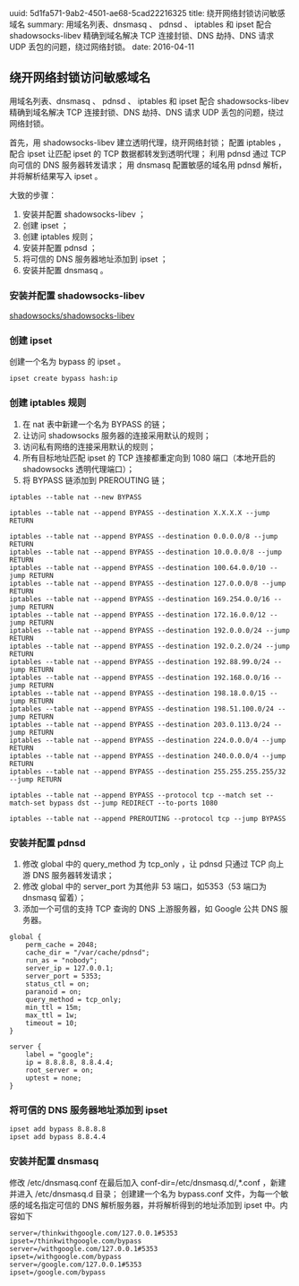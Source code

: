 uuid: 5d1fa571-9ab2-4501-ae68-5cad22216325
title: 绕开网络封锁访问敏感域名
summary: 用域名列表、dnsmasq 、 pdnsd 、 iptables 和 ipset 配合 shadowsocks-libev 精确到域名解决 TCP 连接封锁、DNS 劫持、DNS 请求 UDP 丢包的问题，绕过网络封锁。
date: 2016-04-11

## 绕开网络封锁访问敏感域名 ##
用域名列表、dnsmasq 、 pdnsd 、 iptables 和 ipset 配合 shadowsocks-libev 精确到域名解决 TCP 连接封锁、DNS 劫持、DNS 请求 UDP 丢包的问题，绕过网络封锁。

首先，用 shadowsocks-libev 建立透明代理，绕开网络封锁；
配置 iptables ，配合 ipset 让匹配 ipset 的 TCP 数据都转发到透明代理；
利用 pdnsd 通过 TCP 向可信的 DNS 服务器转发请求；
用 dnsmasq 配置敏感的域名用 pdnsd 解析，并将解析结果写入 ipset 。

大致的步骤：

1. 安装并配置 shadowsocks-libev ；
2. 创建 ipset ；
3. 创建 iptables 规则；
4. 安装并配置 pdnsd ；
5. 将可信的 DNS 服务器地址添加到 ipset ；
5. 安装并配置 dnsmasq 。


### 安装并配置 shadowsocks-libev ###
[shadowsocks/shadowsocks-libev](https://github.com/shadowsocks/shadowsocks-libev)

### 创建 ipset ###
创建一个名为 bypass 的 ipset 。

```
ipset create bypass hash:ip
```

### 创建 iptables 规则 ###
1. 在 nat 表中新建一个名为 BYPASS 的链；
2. 让访问 shadowsocks 服务器的连接采用默认的规则；
3. 访问私有网络的连接采用默认的规则；
4. 所有目标地址匹配 ipset 的 TCP 连接都重定向到 1080 端口（本地开启的 shadowsocks 透明代理端口）；
5. 将 BYPASS 链添加到 PREROUTING 链；

```
iptables --table nat --new BYPASS

iptables --table nat --append BYPASS --destination X.X.X.X --jump RETURN

iptables --table nat --append BYPASS --destination 0.0.0.0/8 --jump RETURN
iptables --table nat --append BYPASS --destination 10.0.0.0/8 --jump RETURN
iptables --table nat --append BYPASS --destination 100.64.0.0/10 --jump RETURN
iptables --table nat --append BYPASS --destination 127.0.0.0/8 --jump RETURN
iptables --table nat --append BYPASS --destination 169.254.0.0/16 --jump RETURN
iptables --table nat --append BYPASS --destination 172.16.0.0/12 --jump RETURN
iptables --table nat --append BYPASS --destination 192.0.0.0/24 --jump RETURN
iptables --table nat --append BYPASS --destination 192.0.2.0/24 --jump RETURN
iptables --table nat --append BYPASS --destination 192.88.99.0/24 --jump RETURN
iptables --table nat --append BYPASS --destination 192.168.0.0/16 --jump RETURN
iptables --table nat --append BYPASS --destination 198.18.0.0/15 --jump RETURN
iptables --table nat --append BYPASS --destination 198.51.100.0/24 --jump RETURN
iptables --table nat --append BYPASS --destination 203.0.113.0/24 --jump RETURN
iptables --table nat --append BYPASS --destination 224.0.0.0/4 --jump RETURN
iptables --table nat --append BYPASS --destination 240.0.0.0/4 --jump RETURN
iptables --table nat --append BYPASS --destination 255.255.255.255/32 --jump RETURN

iptables --table nat --append BYPASS --protocol tcp --match set --match-set bypass dst --jump REDIRECT --to-ports 1080

iptables --table nat --append PREROUTING --protocol tcp --jump BYPASS
```

### 安装并配置 pdnsd ###
1. 修改 global 中的 query_method 为 tcp_only ，让 pdnsd 只通过 TCP 向上游 DNS 服务器转发请求；
2. 修改 global 中的 server_port 为其他非 53 端口，如5353（53 端口为 dnsmasq 留着）；
3. 添加一个可信的支持 TCP 查询的 DNS 上游服务器，如 Google 公共 DNS 服务器。

```
global {
	perm_cache = 2048;
	cache_dir = "/var/cache/pdnsd";
	run_as = "nobody";
	server_ip = 127.0.0.1;
	server_port = 5353;
	status_ctl = on;
	paranoid = on;
	query_method = tcp_only;
	min_ttl = 15m;
	max_ttl = 1w;
	timeout = 10;
}

server {
	label = "google";
	ip = 8.8.8.8, 8.8.4.4;
	root_server = on;
	uptest = none;
}
```

### 将可信的 DNS 服务器地址添加到 ipset ###
```
ipset add bypass 8.8.8.8
ipset add bypass 8.8.4.4
```

### 安装并配置 dnsmasq ###
修改 /etc/dnsmasq.conf 在最后加入 conf-dir=/etc/dnsmasq.d/,*.conf ，新建并进入 /etc/dnsmasq.d 目录；
创建建一个名为 bypass.conf  文件，为每一个敏感的域名指定可信的 DNS 解析服务器，并将解析得到的地址添加到 ipset 中。内容如下

```
server=/thinkwithgoogle.com/127.0.0.1#5353
ipset=/thinkwithgoogle.com/bypass
server=/withgoogle.com/127.0.0.1#5353
ipset=/withgoogle.com/bypass
server=/google.com/127.0.0.1#5353
ipset=/google.com/bypass
```
